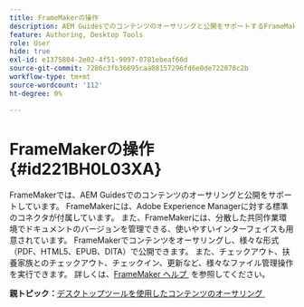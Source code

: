 ```yaml
---
title: FrameMakerの操作
description: AEM Guidesでのコンテンツのオーサリングと公開をサポートするFrameMakerについて説明します。
feature: Authoring, Desktop Tools
role: User
hide: true
exl-id: e1375804-2e02-4f51-9097-0781ebeaf66d
source-git-commit: 7286c3fb36695caa08157296fd6e0de722078c2b
workflow-type: tm+mt
source-wordcount: '112'
ht-degree: 0%

---
```


# FrameMakerの操作 {#id221BH0L03XA}

FrameMakerでは、AEM Guidesでのコンテンツのオーサリングと公開をサポートしています。 FrameMakerには、Adobe Experience Managerに対する標準のコネクタが付属しています。 また、FrameMakerには、分散した共同作業環境でドキュメントのバージョンを管理できる、使いやすいインターフェイスも用意されています。 FrameMakerでコンテンツをオーサリングし、様々な形式（PDF、HTML5、EPUB、DITA）で公開できます。 また、チェックアウト、扶養家族とのチェックアウト、チェックイン、更新など、様々なファイル管理操作を実行できます。 詳しくは、[FrameMaker ヘルプ &#x200B;](https://help.adobe.com/en_US/framemaker/using/index.html) を参照してください。

**親トピック：**&#x200B;[&#x200B; デスクトップツールを使用したコンテンツのオーサリング &#x200B;](author-desktop-tools.md)

